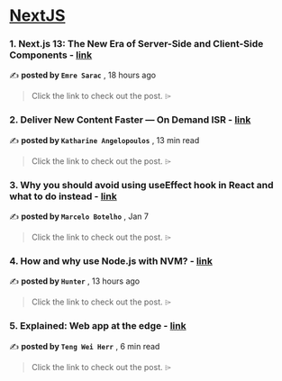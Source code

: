 
<h1><a href=https://medium.com/tag/nextjs/recommended target="_blank" rel="noopener noreferrer">NextJS</a></h1>
<h3>1. Next.js 13: The New Era of Server-Side and Client-Side Components - <a href=https://medium.com/@emreesrc/next-js-13-the-new-era-of-server-side-and-client-side-components-93a02b5ad705?source=tag_recommended_feed---------0-84----------nextjs----------f6cb6131_d0cc_4f02_9519_37118d799c45------- target="_blank" rel="noopener noreferrer">link</a></h3>

✍️ **posted by `Emre Sarac`** <date> , 18 hours ago</date>

<blockquote>Click the link to check out the post. ⌲</blockquote>

<h3>2. Deliver New Content Faster — On Demand ISR - <a href=https://medium.com/stackademic/on-demand-incremental-static-regeneration-3aac500641d8?source=tag_recommended_feed---------1-107----------nextjs----------f6cb6131_d0cc_4f02_9519_37118d799c45------- target="_blank" rel="noopener noreferrer">link</a></h3>

✍️ **posted by `Katharine Angelopoulos`** <date> , 13 min read</date>

<blockquote>Click the link to check out the post. ⌲</blockquote>

<h3>3. Why you should avoid using useEffect hook in React and what to do instead - <a href=https://medium.com/stackademic/why-you-should-avoid-using-useeffect-hook-in-react-and-what-to-do-instead-740660e33420?source=tag_recommended_feed---------2-85----------nextjs----------f6cb6131_d0cc_4f02_9519_37118d799c45------- target="_blank" rel="noopener noreferrer">link</a></h3>

✍️ **posted by `Marcelo Botelho`** <date> , Jan 7</date>

<blockquote>Click the link to check out the post. ⌲</blockquote>

<h3>4. How and why use Node.js with NVM? - <a href=https://medium.com/@ngoutsoprainsong/why-use-node-js-with-nvm-6524d36136c7?source=tag_recommended_feed---------3-84----------nextjs----------f6cb6131_d0cc_4f02_9519_37118d799c45------- target="_blank" rel="noopener noreferrer">link</a></h3>

✍️ **posted by `Hunter`** <date> , 13 hours ago</date>

<blockquote>Click the link to check out the post. ⌲</blockquote>

<h3>5. Explained: Web app at the edge - <a href=https://medium.com/gitconnected/explained-web-app-at-the-edge-fb391985a0a5?source=tag_recommended_feed---------4-107----------nextjs----------f6cb6131_d0cc_4f02_9519_37118d799c45------- target="_blank" rel="noopener noreferrer">link</a></h3>

✍️ **posted by `Teng Wei Herr`** <date> , 6 min read</date>

<blockquote>Click the link to check out the post. ⌲</blockquote>

